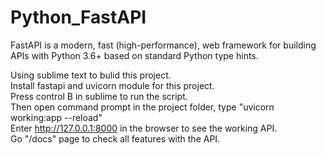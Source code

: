 # Python_FastAPI
FastAPI is a modern, fast (high-performance), web framework for building APIs with Python 3.6+ based on standard Python type hints.

Using sublime text to bulid this project.  
Install fastapi and uvicorn module for this project.  
Press control B in sublime to run the script.  
Then open command prompt in the project folder, type "uvicorn working:app --reload"  
Enter http://127.0.0.1:8000 in the browser to see the working API.  
Go "/docs" page to check all features with the API.
